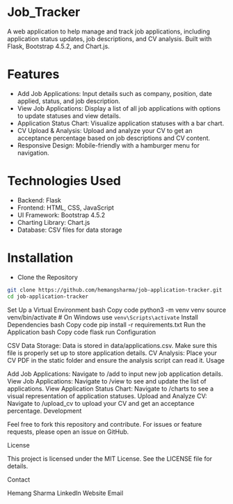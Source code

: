 # Job_Tracker

A web application to help manage and track job applications, including application status updates, job descriptions, and CV analysis. Built with Flask, Bootstrap 4.5.2, and Chart.js.

# Features

- Add Job Applications: Input details such as company, position, date applied, status, and job description.
- View Job Applications: Display a list of all job applications with options to update statuses and view details.
- Application Status Chart: Visualize application statuses with a bar chart.
- CV Upload & Analysis: Upload and analyze your CV to get an acceptance percentage based on job descriptions and CV content.
- Responsive Design: Mobile-friendly with a hamburger menu for navigation.

# Technologies Used

- Backend: Flask
- Frontend: HTML, CSS, JavaScript
- UI Framework: Bootstrap 4.5.2
- Charting Library: Chart.js
- Database: CSV files for data storage

# Installation

- Clone the Repository

```bash
git clone https://github.com/hemangsharma/job-application-tracker.git
cd job-application-tracker
```

Set Up a Virtual Environment
bash
Copy code
python3 -m venv venv
source venv/bin/activate  # On Windows use `venv\Scripts\activate`
Install Dependencies
bash
Copy code
pip install -r requirements.txt
Run the Application
bash
Copy code
flask run
Configuration

CSV Data Storage: Data is stored in data/applications.csv. Make sure this file is properly set up to store application details.
CV Analysis: Place your CV PDF in the static folder and ensure the analysis script can read it.
Usage

Add Job Applications: Navigate to /add to input new job application details.
View Job Applications: Navigate to /view to see and update the list of applications.
View Application Status Chart: Navigate to /charts to see a visual representation of application statuses.
Upload and Analyze CV: Navigate to /upload_cv to upload your CV and get an acceptance percentage.
Development

Feel free to fork this repository and contribute. For issues or feature requests, please open an issue on GitHub.

License

This project is licensed under the MIT License. See the LICENSE file for details.

Contact

Hemang Sharma
LinkedIn
Website
Email